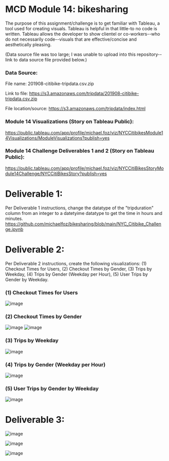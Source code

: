 # MCD Module 14: bikesharing

The purpose of this assignment/challenge is to get familiar with Tableau, a tool used for creating visuals.  Tableau is helpful in that little-to no code is written.  Tableau allows the developer to show clientel or co-workers--who do not necessarily code--visuals that are effective/concise and aesthetically pleasing.

(Data source file was too large; I was unable to upload into this repository--link to data source file provided below.)
### Data Source:
File name: 201908-citibike-tripdata.csv.zip

Link to file: https://s3.amazonaws.com/tripdata/201908-citibike-tripdata.csv.zip

File location/source: https://s3.amazonaws.com/tripdata/index.html

### Module 14 Visualizations (Story on Tableau Public):
https://public.tableau.com/app/profile/michael.foz/viz/NYCCitibikesModule14Visualizations/ModuleVisualizations?publish=yes

### Module 14 Challenge Deliverables 1 and 2 (Story on Tableau Public):
https://public.tableau.com/app/profile/michael.foz/viz/NYCCitiBikesStoryModule14Challenge/NYCCitiBikesStory?publish=yes

# Deliverable 1:

Per Deliverable 1 instructions, change the datatype of the "tripduration" column from an integer to a datetyime datatype to get the time in hours and minutes.
https://github.com/michaelfoz/bikesharing/blob/main/NYC_Citibike_Challenge.ipynb

# Deliverable 2:

Per Deliverable 2 instructions, create the following visualizations: (1) Checkout Times for Users, (2) Checkout Times by Gender, (3) Trips by Weekday, (4) Trips by Gender (Weekday per Hour), (5) User Trips by Gender by Weekday.
### (1) Checkout Times for Users

![image](https://github.com/michaelfoz/bikesharing/blob/main/Visualizations/1%20-%20Checkout%20Times%20for%20Users.png?raw=true)

### (2) Checkout Times by Gender

![image](https://github.com/michaelfoz/bikesharing/blob/main/Visualizations/2%20-%20Checkout%20Times%20by%20Gender%20(Number%20to%20String).png)
![image](https://github.com/michaelfoz/bikesharing/blob/main/Visualizations/2%20-%20Checkout%20Times%20by%20Gender.png)

### (3) Trips by Weekday
![image](https://github.com/michaelfoz/bikesharing/blob/main/Visualizations/3%20-%20Trips%20by%20Weekday.png)

### (4) Trips by Gender (Weekday per Hour)
![image](https://github.com/michaelfoz/bikesharing/blob/main/Visualizations/4%20-%20Trips%20by%20Gender.png)

### (5) User Trips by Gender by Weekday
![image](https://github.com/michaelfoz/bikesharing/blob/main/Visualizations/5%20-%20User%20Trips%20by%20Gender%20by%20Weekday.png)

# Deliverable 3:
![image](https://github.com/michaelfoz/bikesharing/blob/main/Visualizations/9%20-%20More%20Male%20Subscribers%20than%20Female.png)

![image](https://github.com/michaelfoz/bikesharing/blob/main/Visualizations/7%20-%20Start%20Locations%20by%20Gender%20(Male).png)

![image](https://github.com/michaelfoz/bikesharing/blob/main/Visualizations/8%20-%20End%20Locations%20by%20Gender%20(Male).png)

